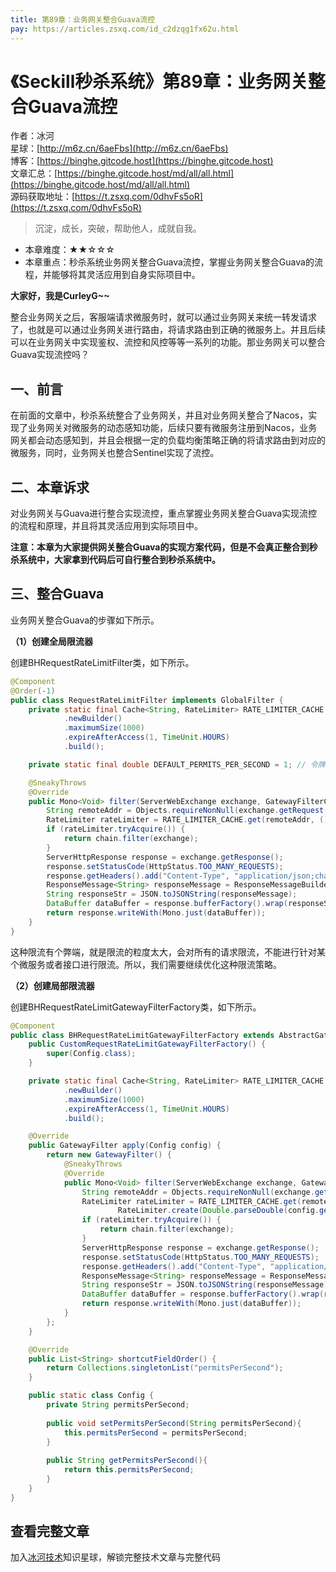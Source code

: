 ```yaml
---
title: 第89章：业务网关整合Guava流控
pay: https://articles.zsxq.com/id_c2dzqg1fx62u.html
---
```


# 《Seckill秒杀系统》第89章：业务网关整合Guava流控

作者：冰河
<br/>星球：[http://m6z.cn/6aeFbs](http://m6z.cn/6aeFbs)
<br/>博客：[https://binghe.gitcode.host](https://binghe.gitcode.host)
<br/>文章汇总：[https://binghe.gitcode.host/md/all/all.html](https://binghe.gitcode.host/md/all/all.html)
<br/>源码获取地址：[https://t.zsxq.com/0dhvFs5oR](https://t.zsxq.com/0dhvFs5oR)

> 沉淀，成长，突破，帮助他人，成就自我。

* 本章难度：★★☆☆☆
* 本章重点：秒杀系统业务网关整合Guava流控，掌握业务网关整合Guava的流程，并能够将其灵活应用到自身实际项目中。

**大家好，我是CurleyG~~**

整合业务网关之后，客服端请求微服务时，就可以通过业务网关来统一转发请求了，也就是可以通过业务网关进行路由，将请求路由到正确的微服务上。并且后续可以在业务网关中实现鉴权、流控和风控等等一系列的功能。那业务网关可以整合Guava实现流控吗？

## 一、前言

在前面的文章中，秒杀系统整合了业务网关，并且对业务网关整合了Nacos，实现了业务网关对微服务的动态感知功能，后续只要有微服务注册到Nacos，业务网关都会动态感知到，并且会根据一定的负载均衡策略正确的将请求路由到对应的微服务，同时，业务网关也整合Sentinel实现了流控。

## 二、本章诉求

对业务网关与Guava进行整合实现流控，重点掌握业务网关整合Guava实现流控的流程和原理，并且将其灵活应用到实际项目中。

**注意：本章为大家提供网关整合Guava的实现方案代码，但是不会真正整合到秒杀系统中，大家拿到代码后可自行整合到秒杀系统中。**

## 三、整合Guava

业务网关整合Guava的步骤如下所示。

**（1）创建全局限流器**

创建BHRequestRateLimitFilter类，如下所示。

```java
@Component
@Order(-1)
public class RequestRateLimitFilter implements GlobalFilter {
    private static final Cache<String, RateLimiter> RATE_LIMITER_CACHE = CacheBuilder
            .newBuilder()
            .maximumSize(1000)
            .expireAfterAccess(1, TimeUnit.HOURS)
            .build();

    private static final double DEFAULT_PERMITS_PER_SECOND = 1; // 令牌桶每秒填充速率

    @SneakyThrows
    @Override
    public Mono<Void> filter(ServerWebExchange exchange, GatewayFilterChain chain) {
        String remoteAddr = Objects.requireNonNull(exchange.getRequest().getRemoteAddress()).getAddress().getHostAddress();
        RateLimiter rateLimiter = RATE_LIMITER_CACHE.get(remoteAddr, () -> RateLimiter.create(DEFAULT_PERMITS_PER_SECOND));
        if (rateLimiter.tryAcquire()) {
            return chain.filter(exchange);
        }
        ServerHttpResponse response = exchange.getResponse();
        response.setStatusCode(HttpStatus.TOO_MANY_REQUESTS);
        response.getHeaders().add("Content-Type", "application/json;charset=UTF-8");
        ResponseMessage<String> responseMessage = ResponseMessageBuilder.build(ErrorCode.FREQUENTLY_ERROR.getCode(), ErrorCode.FREQUENTLY_ERROR.getMesaage());
        String responseStr = JSON.toJSONString(responseMessage);
        DataBuffer dataBuffer = response.bufferFactory().wrap(responseStr.getBytes(StandardCharsets.UTF_8));
        return response.writeWith(Mono.just(dataBuffer));
    }
}
```

这种限流有个弊端，就是限流的粒度太大，会对所有的请求限流，不能进行针对某个微服务或者接口进行限流。所以，我们需要继续优化这种限流策略。

**（2）创建局部限流器**

创建BHRequestRateLimitGatewayFilterFactory类，如下所示。

```java
@Component
public class BHRequestRateLimitGatewayFilterFactory extends AbstractGatewayFilterFactory<CustomRequestRateLimitGatewayFilterFactory.Config> {
    public CustomRequestRateLimitGatewayFilterFactory() {
        super(Config.class);
    }

    private static final Cache<String, RateLimiter> RATE_LIMITER_CACHE = CacheBuilder
            .newBuilder()
            .maximumSize(1000)
            .expireAfterAccess(1, TimeUnit.HOURS)
            .build();

    @Override
    public GatewayFilter apply(Config config) {
        return new GatewayFilter() {
            @SneakyThrows
            @Override
            public Mono<Void> filter(ServerWebExchange exchange, GatewayFilterChain chain) {
                String remoteAddr = Objects.requireNonNull(exchange.getRequest().getRemoteAddress()).getAddress().getHostAddress();
                RateLimiter rateLimiter = RATE_LIMITER_CACHE.get(remoteAddr, () ->
                        RateLimiter.create(Double.parseDouble(config.getPermitsPerSecond())));
                if (rateLimiter.tryAcquire()) {
                    return chain.filter(exchange);
                }
                ServerHttpResponse response = exchange.getResponse();
                response.setStatusCode(HttpStatus.TOO_MANY_REQUESTS);
                response.getHeaders().add("Content-Type", "application/json;charset=UTF-8");
                ResponseMessage<String> responseMessage = ResponseMessageBuilder.build(ErrorCode.FREQUENTLY_ERROR.getCode(), ErrorCode.FREQUENTLY_ERROR.getMesaage());
                String responseStr = JSON.toJSONString(responseMessage);
                DataBuffer dataBuffer = response.bufferFactory().wrap(responseStr.getBytes(StandardCharsets.UTF_8));
                return response.writeWith(Mono.just(dataBuffer));
            }
        };
    }

    @Override
    public List<String> shortcutFieldOrder() {
        return Collections.singletonList("permitsPerSecond");
    }

    public static class Config {
        private String permitsPerSecond; 
        
        public void setPermitsPerSecond(String permitsPerSecond){
            this.permitsPerSecond = permitsPerSecond;
        }
        
        public String getPermitsPerSecond(){
            return this.permitsPerSecond;
        }
    }
}
```

## 查看完整文章

加入[冰河技术](http://m6z.cn/6aeFbs)知识星球，解锁完整技术文章与完整代码

